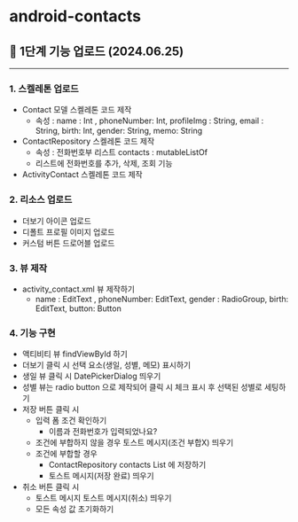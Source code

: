 # android-contacts
## 📣 1단계 기능 업로드 (2024.06.25)
---
### 1. 스켈레톤 업로드

- Contact 모델 스켈레톤 코드 제작
    - 속성 : name : Int , phoneNumber: Int, profileImg : String, email : String, birth: Int, gender: String, memo: String
- ContactRepository 스켈레톤 코드 제작
    - 속성 : 전화번호부 리스트 contacts : mutableListOf<Contact>
    - 리스트에 전화번호를 추가, 삭제, 조회 기능
- ActivityContact 스켈레톤 코드 제작

### 2. 리소스 업로드

- 더보기 아이콘 업로드
- 디폴트 프로필 이미지 업로드
- 커스텀 버튼 드로어블 업로드

### 3. 뷰 제작

- activity_contact.xml 뷰 제작하기
    - name : EditText , phoneNumber: EditText, gender : RadioGroup, birth: EditText, button: Button

### 4. 기능 구현

- 액티비티 뷰 findViewById 하기
- 더보기 클릭 시 선택 요소(생일, 성별, 메모) 표시하기
- 생일 뷰 클릭 시 DatePickerDialog 띄우기
- 성별 뷰는 radio button 으로 제작되어 클릭 시 체크 표시 후 선택된 성별로 세팅하기
- 저장 버튼 클릭 시
    - 입력 폼 조건 확인하기
        - 이름과 전화번호가 입력되었나요?
    - 조건에 부합하지 않을 경우 토스트 메시지(조건 부합X) 띄우기
    - 조건에 부합할 경우
        - ContactRepository contacts List 에 저장하기
        - 토스트 메시지(저장 완료) 띄우기
- 취소 버튼 클릭 시
    - 토스트 메시지 토스트 메시지(취소) 띄우기
    - 모든 속성 값 초기화하기
